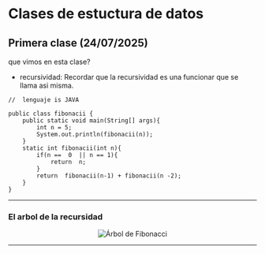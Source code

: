 # Clases de estuctura de datos 

## Primera clase (24/07/2025)

 que vimos en esta clase?

- recursividad: Recordar que la recursividad es una funcionar que se llama asi misma.


````
//  lenguaje is JAVA 

public class fibonacii {
    public static void main(String[] args){
        int n = 5;
        System.out.println(fibonacii(n));
    }
    static int fibonacii(int n){
        if(n ==  0  || n == 1){
            return  n;
        }
        return  fibonacii(n-1) + fibonacii(n -2);
    }
}

`````
--- 
### El arbol de la recursidad
<!-- Esta imagen muestra el árbol de recursividad de Fibonacci -->

<p align="center">
  <img src="https://complex-systems-ai.com/wp-content/uploads/2016/02/fibo.png" alt="Árbol de Fibonacci">
</p>

---
